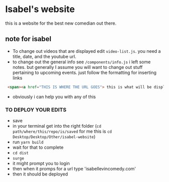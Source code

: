 # Isabel's website

this is a website for the best new comedian out there.

## note for isabel
- To change out videos that are displayed edit `video-list.js`. you need a title, date, and the youtube url.
- to change out the general info see `/components/info.js` i left some notes. but generally I assume you will want to change out stuff pertaining to upcoming events. just follow the formatting for inserting links 
```html
 <span><a href="THIS IS WHERE THE URL GOES"> this is what will be displayed on the site</a></span>
```
- obviously i can help you with any of this

### TO DEPLOY YOUR EDITS
- save
- in your terminal get into the right folder (`cd path/where/this/repo/is/saved` for me this is `cd Desktop/Desktop/Other/isabel-website`)
- run `yarn build`
- wait for that to complete
- `cd dist`
- `surge`
- it might prompt you to login
- then when it promps for a url type 'isabellevincomedy.com'
- then  it should be deployed
